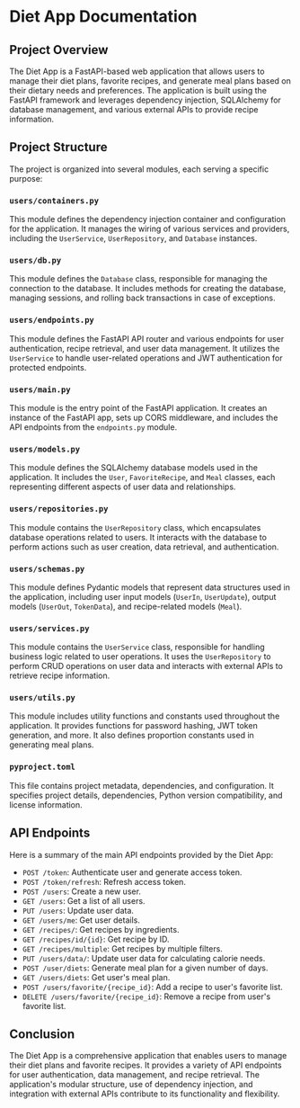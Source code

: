 # Diet App Documentation

## Project Overview

The Diet App is a FastAPI-based web application that allows users to manage their diet plans, favorite recipes, and generate meal plans based on their dietary needs and preferences. The application is built using the FastAPI framework and leverages dependency injection, SQLAlchemy for database management, and various external APIs to provide recipe information.

## Project Structure

The project is organized into several modules, each serving a specific purpose:

### `users/containers.py`

This module defines the dependency injection container and configuration for the application. It manages the wiring of various services and providers, including the `UserService`, `UserRepository`, and `Database` instances.

### `users/db.py`

This module defines the `Database` class, responsible for managing the connection to the database. It includes methods for creating the database, managing sessions, and rolling back transactions in case of exceptions.

### `users/endpoints.py`

This module defines the FastAPI API router and various endpoints for user authentication, recipe retrieval, and user data management. It utilizes the `UserService` to handle user-related operations and JWT authentication for protected endpoints.

### `users/main.py`

This module is the entry point of the FastAPI application. It creates an instance of the FastAPI app, sets up CORS middleware, and includes the API endpoints from the `endpoints.py` module.

### `users/models.py`

This module defines the SQLAlchemy database models used in the application. It includes the `User`, `FavoriteRecipe`, and `Meal` classes, each representing different aspects of user data and relationships.

### `users/repositories.py`

This module contains the `UserRepository` class, which encapsulates database operations related to users. It interacts with the database to perform actions such as user creation, data retrieval, and authentication.

### `users/schemas.py`

This module defines Pydantic models that represent data structures used in the application, including user input models (`UserIn`, `UserUpdate`), output models (`UserOut`, `TokenData`), and recipe-related models (`Meal`).

### `users/services.py`

This module contains the `UserService` class, responsible for handling business logic related to user operations. It uses the `UserRepository` to perform CRUD operations on user data and interacts with external APIs to retrieve recipe information.

### `users/utils.py`

This module includes utility functions and constants used throughout the application. It provides functions for password hashing, JWT token generation, and more. It also defines proportion constants used in generating meal plans.

### `pyproject.toml`

This file contains project metadata, dependencies, and configuration. It specifies project details, dependencies, Python version compatibility, and license information.

## API Endpoints

Here is a summary of the main API endpoints provided by the Diet App:

- `POST /token`: Authenticate user and generate access token.
- `POST /token/refresh`: Refresh access token.
- `POST /users`: Create a new user.
- `GET /users`: Get a list of all users.
- `PUT /users`: Update user data.
- `GET /users/me`: Get user details.
- `GET /recipes/`: Get recipes by ingredients.
- `GET /recipes/id/{id}`: Get recipe by ID.
- `GET /recipes/multiple`: Get recipes by multiple filters.
- `PUT /users/data/`: Update user data for calculating calorie needs.
- `POST /user/diets`: Generate meal plan for a given number of days.
- `GET /users/diets`: Get user's meal plan.
- `POST /users/favorite/{recipe_id}`: Add a recipe to user's favorite list.
- `DELETE /users/favorite/{recipe_id}`: Remove a recipe from user's favorite list.

## Conclusion

The Diet App is a comprehensive application that enables users to manage their diet plans and favorite recipes. It provides a variety of API endpoints for user authentication, data management, and recipe retrieval. The application's modular structure, use of dependency injection, and integration with external APIs contribute to its functionality and flexibility.
